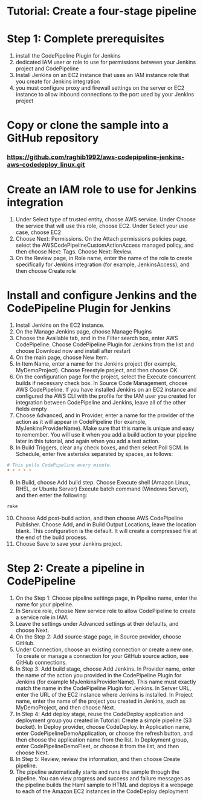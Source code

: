 # Tutorial: Create a four-stage pipeline


# Step 1: Complete prerequisites
1. install the CodePipeline Plugin for Jenkins
2. dedicated IAM user or role to use for permissions between your Jenkins project and CodePipeline
3. Install Jenkins on an EC2 instance that uses an IAM instance role that you create for Jenkins integration
4. you must configure proxy and firewall settings on the server or EC2 instance to allow inbound connections to the port used by your Jenkins project


# Copy or clone the sample into a GitHub repository
### https://github.com/raghib1992/aws-codepipeline-jenkins-aws-codedeploy_linux.git

# Create an IAM role to use for Jenkins integration
1. Under Select type of trusted entity, choose AWS service. Under Choose the service that will use this role, choose EC2. Under Select your use case, choose EC2
2. Choose Next: Permissions. On the Attach permissions policies page, select the AWSCodePipelineCustomActionAccess managed policy, and then choose Next: Tags. Choose Next: Review.
3. On the Review page, in Role name, enter the name of the role to create specifically for Jenkins integration (for example, JenkinsAccess), and then choose Create role

# Install and configure Jenkins and the CodePipeline Plugin for Jenkins
1. Install Jenkins on the EC2 instance. 
2. On the Manage Jenkins page, choose Manage Plugins
3. Choose the Available tab, and in the Filter search box, enter AWS CodePipeline. Choose CodePipeline Plugin for Jenkins from the list and choose Download now and install after restart
4. On the main page, choose New Item.
5. In Item Name, enter a name for the Jenkins project (for example, MyDemoProject). Choose Freestyle project, and then choose OK
6. On the configuration page for the project, select the Execute concurrent builds if necessary check box. In Source Code Management, choose AWS CodePipeline. If you have installed Jenkins on an EC2 instance and configured the AWS CLI with the profile for the IAM user you created for integration between CodePipeline and Jenkins, leave all of the other fields empty
7. Choose Advanced, and in Provider, enter a name for the provider of the action as it will appear in CodePipeline (for example, MyJenkinsProviderName). Make sure that this name is unique and easy to remember. You will use it when you add a build action to your pipeline later in this tutorial, and again when you add a test action.
8. In Build Triggers, clear any check boxes, and then select Poll SCM. In Schedule, enter five asterisks separated by spaces, as follows:
```sh
# This polls CodePipeline every minute.
* * * * *
```
9. In Build, choose Add build step. Choose Execute shell (Amazon Linux, RHEL, or Ubuntu Server) Execute batch command (Windows Server), and then enter the following:
```sh
rake
```
10. Choose Add post-build action, and then choose AWS CodePipeline Publisher. Choose Add, and in Build Output Locations, leave the location blank. This configuration is the default. It will create a compressed file at the end of the build process.
11. Choose Save to save your Jenkins project.

# Step 2: Create a pipeline in CodePipeline
1. On the Step 1: Choose pipeline settings page, in Pipeline name, enter the name for your pipeline.
2. In Service role, choose New service role to allow CodePipeline to create a service role in IAM.
3. Leave the settings under Advanced settings at their defaults, and choose Next.
4. On the Step 2: Add source stage page, in Source provider, choose GitHub.
5. Under Connection, choose an existing connection or create a new one. To create or manage a connection for your GitHub source action, see GitHub connections.
6. In Step 3: Add build stage, choose Add Jenkins. In Provider name, enter the name of the action you provided in the CodePipeline Plugin for Jenkins (for example MyJenkinsProviderName). This name must exactly match the name in the CodePipeline Plugin for Jenkins. In Server URL, enter the URL of the EC2 instance where Jenkins is installed. In Project name, enter the name of the project you created in Jenkins, such as MyDemoProject, and then choose Next.
7. In Step 4: Add deploy stage, reuse the CodeDeploy application and deployment group you created in Tutorial: Create a simple pipeline (S3 bucket). In Deploy provider, choose CodeDeploy. In Application name, enter CodePipelineDemoApplication, or choose the refresh button, and then choose the application name from the list. In Deployment group, enter CodePipelineDemoFleet, or choose it from the list, and then choose Next.
8. In Step 5: Review, review the information, and then choose Create pipeline.
9. The pipeline automatically starts and runs the sample through the pipeline. You can view progress and success and failure messages as the pipeline builds the Haml sample to HTML and deploys it a webpage to each of the Amazon EC2 instances in the CodeDeploy deployment